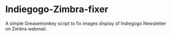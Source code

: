 # Indiegogo-Zimbra-fixer
A simple Greasemonkey script to fix images display of Indiegogo Newsletter on Zimbra webmail.
